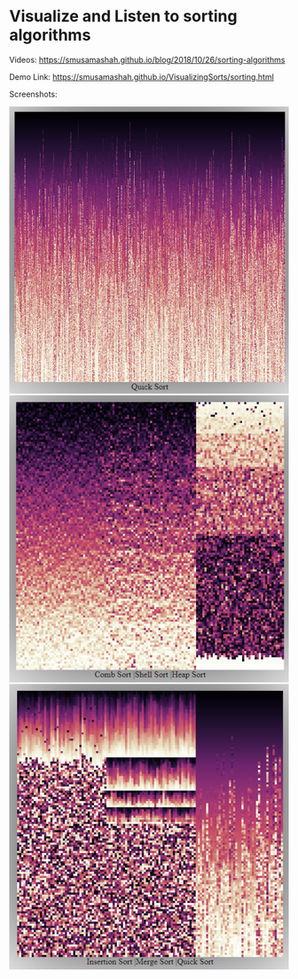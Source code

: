 # Visualize and Listen to sorting algorithms

Videos: https://smusamashah.github.io/blog/2018/10/26/sorting-algorithms

Demo Link: https://smusamashah.github.io/VisualizingSorts/sorting.html

Screenshots:

![Screenshot 1](screenshot3.png)
![Screenshot 1](screenshot1.png)
![Screenshot 1](screenshot2.png)

